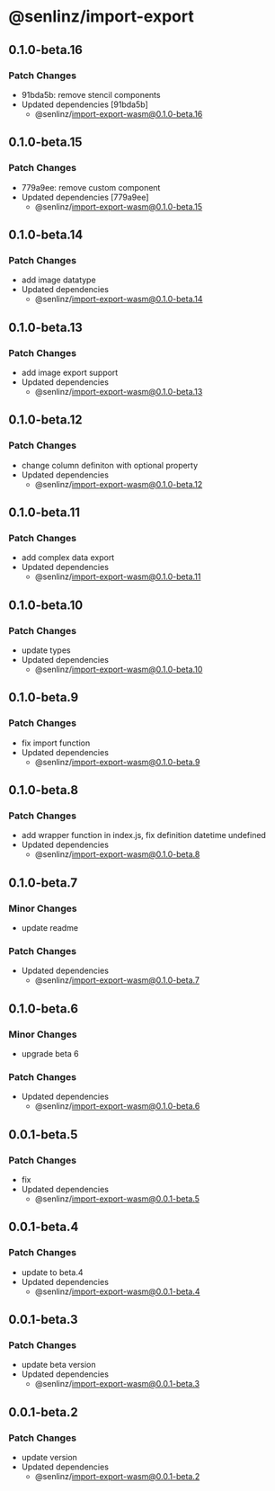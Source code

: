 # @senlinz/import-export

## 0.1.0-beta.16

### Patch Changes

- 91bda5b: remove stencil components
- Updated dependencies [91bda5b]
  - @senlinz/import-export-wasm@0.1.0-beta.16

## 0.1.0-beta.15

### Patch Changes

- 779a9ee: remove custom component
- Updated dependencies [779a9ee]
  - @senlinz/import-export-wasm@0.1.0-beta.15

## 0.1.0-beta.14

### Patch Changes

- add image datatype
- Updated dependencies
  - @senlinz/import-export-wasm@0.1.0-beta.14

## 0.1.0-beta.13

### Patch Changes

- add image export support
- Updated dependencies
  - @senlinz/import-export-wasm@0.1.0-beta.13

## 0.1.0-beta.12

### Patch Changes

- change column definiton with optional property
- Updated dependencies
  - @senlinz/import-export-wasm@0.1.0-beta.12

## 0.1.0-beta.11

### Patch Changes

- add complex data export
- Updated dependencies
  - @senlinz/import-export-wasm@0.1.0-beta.11

## 0.1.0-beta.10

### Patch Changes

- update types
- Updated dependencies
  - @senlinz/import-export-wasm@0.1.0-beta.10

## 0.1.0-beta.9

### Patch Changes

- fix import function
- Updated dependencies
  - @senlinz/import-export-wasm@0.1.0-beta.9

## 0.1.0-beta.8

### Patch Changes

- add wrapper function in index.js, fix definition datetime undefined
- Updated dependencies
  - @senlinz/import-export-wasm@0.1.0-beta.8

## 0.1.0-beta.7

### Minor Changes

- update readme

### Patch Changes

- Updated dependencies
  - @senlinz/import-export-wasm@0.1.0-beta.7

## 0.1.0-beta.6

### Minor Changes

- upgrade beta 6

### Patch Changes

- Updated dependencies
  - @senlinz/import-export-wasm@0.1.0-beta.6

## 0.0.1-beta.5

### Patch Changes

- fix
- Updated dependencies
  - @senlinz/import-export-wasm@0.0.1-beta.5

## 0.0.1-beta.4

### Patch Changes

- update to beta.4
- Updated dependencies
  - @senlinz/import-export-wasm@0.0.1-beta.4

## 0.0.1-beta.3

### Patch Changes

- update beta version
- Updated dependencies
  - @senlinz/import-export-wasm@0.0.1-beta.3

## 0.0.1-beta.2

### Patch Changes

- update version
- Updated dependencies
  - @senlinz/import-export-wasm@0.0.1-beta.2

